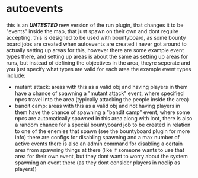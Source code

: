 # autoevents
this is an ***UNTESTED*** new version of the run plugin, that changes it to be "events" inside the map, that just spawn on their own and dont require accepting.
this is designed to be used with bountyboard, as some bounty board jobs are created when autoevents are created
i never got around to actually setting up areas for this, however there are some example event types there, and setting up areas is about the same as setting up areas for runs, but instead of defining the objectives in the area, theyre seperate and you just specify what types are valid for each area
the example event types include:
- mutant attack: areas with this as a valid obj and having players in them have a chance of spawning a "mutant attack" event, where specified npcs travel into the area (typically attacking the people inside the area)
- bandit camp: areas with this as a valid obj and not having players in them have the chance of spawning a "bandit camp" event, where some npcs are automatically spawned in this area along with loot, there is also a random chance for a special bountyboard job to be created in relation to one of the enemies that spawn (see the bountyboard plugin for more info)
there are configs for disabling spawning and a max number of active events
there is also an admin command for disabling a certain area from spawning things at there (like if someone wants to use that area for their own event, but they dont want to worry about the system spawning an event there (as they dont consider players in noclip as players))
